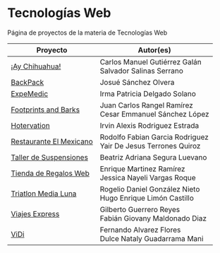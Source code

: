 # Tecnologías Web

Página de proyectos de la materia de Tecnologías Web

<table>
<thead>
<tr>
<th>Proyecto</th>
<th>Autor(es)</th>
</tr>
</thead>
<tbody>

<tr><td><a target='_blank' href='https://acominf.github.io/AyChihuahua'>¡Ay Chihuahua!</a></td>
<td>Carlos Manuel Gutiérrez Galán<br>Salvador Salinas Serrano</td></tr>

<tr><td><a target='_blank' href='https://acominf.github.io/BackPack/'>BackPack</a></td>
<td>Josué Sánchez Olvera</td></tr>

<tr><td><a target='_blank' href='https://acominf.github.io/ExpeMedic/'>ExpeMedic</a></td>
<td>Irma Patricia Delgado Solano </td></tr>

<tr><td><a target='_blank' href='https://acominf.github.io/FootprintsAndBarks/'>Footprints and Barks</a></td>
<td>Juan Carlos Rangel Ramírez<br>Cesar Emmanuel Sánchez López</td></tr>

<tr><td><a target='_blank' href='https://acominf.github.io/Hotervation/'>Hotervation</a></td>
<td>Irvin Alexis Rodriguez Estrada</td></tr>

<tr><td><a target='_blank' href='https://acominf.github.io/RestauranteElMexicano/'>Restaurante El Mexicano</a>
</td><td>Rodolfo Fabian Garcia Rodriguez<br>Yair De Jesus Terrones Quiroz</td></tr>

<tr><td><a target='_blank' href='https://acominf.github.io/TallerSuspensiones/'>Taller de Suspensiones</a></td>
<td>Beatriz Adriana Segura Luevano</td></tr>

<tr><td><a target='_blank' href='https://acominf.github.io/TiendaRegalosWeb/'>Tienda de Regalos Web</a></td>
<td>Enrique Martinez Ramírez <br>Jessica Nayeli Vargas Roque</td></tr>

<tr><td><a target='_blank' href='https://acominf.github.io/TriatlonMediaLuna/'>Triatlon Media Luna</a></td>
<td>Rogelio Daniel González Nieto<br>Hugo Enrique Limón Castillo</td></tr>

<tr><td><a target='_blank' href='https://acominf.github.io/ViajesExpress/'>Viajes Express</a></td>
<td>Gilberto Guerrero Reyes <br>Fabián Giovany Maldonado Diaz </td></tr>

<tr><td><a target='_blank' href='https://acominf.github.io/ViDi/'>ViDi</a></td>
<td>Fernando Alvarez Flores<br>Dulce Nataly Guadarrama Mani</td></tr>
</tbody>
</table>
